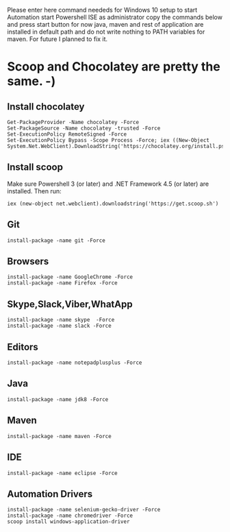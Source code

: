 Please enter here command neededs for Windows 10 setup to start Automation
start Powershell ISE as administrator copy the commands below and press start button for now java, maven and rest of application are installed in default path and do not write nothing to PATH variables for maven. For future I planned to fix it.

# Scoop and Chocolatey are pretty the same. -)


## Install chocolatey
```
Get-PackageProvider -Name chocolatey -Force
Set-PackageSource -Name chocolatey -trusted -Force
Set-ExecutionPolicy RemoteSigned -Force
Set-ExecutionPolicy Bypass -Scope Process -Force; iex ((New-Object System.Net.WebClient).DownloadString('https://chocolatey.org/install.ps1'))
```

## Install scoop
Make sure Powershell 3 (or later) and .NET Framework 4.5 (or later) are installed. Then run:
```
iex (new-object net.webclient).downloadstring('https://get.scoop.sh')
```


## Git
```
install-package -name git -Force
```


## Browsers
```
install-package -name GoogleChrome -Force
install-package -name Firefox -Force
```

## Skype,Slack,Viber,WhatApp
```
install-package -name skype  -Force
install-package -name slack -Force
```

## Editors
```
install-package -name notepadplusplus -Force
```

## Java
```
install-package -name jdk8 -Force
```


## Maven
```
install-package -name maven -Force
```


## IDE
```
install-package -name eclipse -Force
```



## Automation Drivers
```
install-package -name selenium-gecko-driver -Force
install-package -name chromedriver -Force
scoop install windows-application-driver
```

